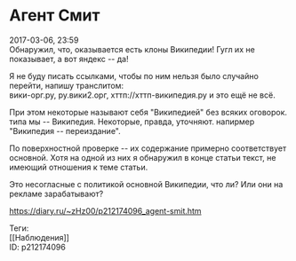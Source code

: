 Агент Смит
===========

   
 2017-03-06, 23:59   
  Обнаружил, что, оказывается есть клоны Википедии! Гугл их не показывает, а вот яндекс -- да!   
   
 Я не буду писать ссылками, чтобы по ним нельзя было случайно перейти, напишу транслитом:   
 вики-орг.ру, ру.вики2.орг, хттп://хттп-википедия.ру и это ещё не всё.   
   
 При этом некоторые называют себя "Википедией" без всяких оговорок. типа мы -- Википедия. Некоторые, правда, уточняют. напирмер "Википедия -- переиздание".   
   
 По поверхностной проверке -- их содержание примерно соответствует основной. Хотя на одной из них я обнаружил в конце статьи текст, не имеющий отношения к теме статьи.   
   
 Это несогласные с политикой основной Википедии, что ли? Или они на рекламе зарабатывают?   
    
 <https://diary.ru/~zHz00/p212174096_agent-smit.htm>   
   
 Теги:   
 [[Наблюдения]]   
 ID: p212174096